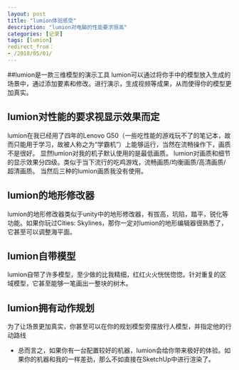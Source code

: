 ```yaml
---
layout: post 
title: "lumion体验感受" 
description: "lumion对电脑的性能要求很高" 
categories: [记录] 
tags: [lumion] 
redirect_from：
- /2018/05/01/
---
```


##lumion是一款三维模型的演示工具
lumion可以通过将你手中的模型放入生成的场景中，通过添加要素和修改。进行演示，生成视频等成果，从而使得你的模型更加真实。

## lumion对性能的要求视显示效果而定
lumion在我已经用了四年的Lenovo G50（一些吃性能的游戏玩不了的笔记本，故而只能用于学习，故被人称之为“学霸机”）上能够运行，当然在流畅操作下，画质不是很好。
显然lumion对我的机子默认使用的是最低画质。
lumion对画质和细节的显示效果分四级。类似于当下流行的吃鸡游戏，流畅画质/均衡画质/高清画质/超清画质。
当然后三种的lumion画质我没有使用。

## lumion的地形修改器
lumion的地形修改器类似于unity中的地形修改器，有拔高，坑陷，踏平，锐化等功能。如果你玩过Cities: Skylines，那你一定对lumion的地形编辑器很熟悉了，它甚至可以调整海平面。

## lumion自带模型
lumion自带了许多模型，至少做的比我精细，红红火火恍恍惚惚。针对重复的区域模型，它甚至能够一笔画出一整块的树木。

## lumion拥有动作规划
为了让场景更加真实，你甚至可以在你的规划模型旁摆放行人模型，并指定他的行动路线


- 总而言之，如果你有一台配置较好的机器，lumion会给你带来极好的体验。如果你的机器和我的一样差劲，那么不如直接在SketchUp中进行渲染了。